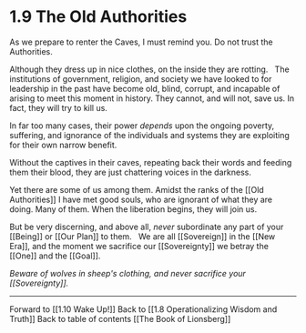 
# 1.9 The Old Authorities
As we prepare to renter the Caves, I must remind you. Do not trust the Authorities. 

Although they dress up in nice clothes, on the inside they are rotting. 
 
The institutions of government, religion, and society we have looked to for leadership in the past have become old, blind, corrupt, and incapable of arising to meet this moment in history. They cannot, and will not, save us. In fact, they will try to kill us. 

In far too many cases, their power _depends_ upon the ongoing poverty, suffering, and ignorance of the individuals and systems they are exploiting for their own narrow benefit. 

Without the captives in their caves, repeating back their words and feeding them their blood, they are just chattering voices in the darkness. 

Yet there are some of us among them. Amidst the ranks of the [[Old Authorities]] I have met good souls, who are ignorant of what they are doing. Many of them. When the liberation begins, they will join us. 

But be very discerning, and above all, _never_ subordinate any part of your [[Being]] or [[Our Plan]] to them. 
 
We are all [[Sovereign]] in the [[New Era]], and the moment we sacrifice our [[Sovereignty]] we betray the [[One]] and the [[Goal]]. 

_Beware of wolves in sheep's clothing, and never sacrifice your [[Sovereignty]]._

___

Forward to [[1.10 Wake Up!]]
Back to [[1.8 Operationalizing Wisdom and Truth]]
Back to table of contents [[The Book of Lionsberg]]
